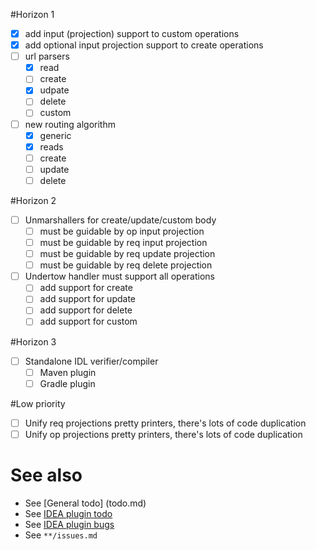 #Horizon 1
- [x] add input (projection) support to custom operations
- [x] add optional input projection support to create operations
- [ ] url parsers
  - [x] read
  - [ ] create
  - [x] udpate
  - [ ] delete
  - [ ] custom
- [ ] new routing algorithm
  - [x] generic
  - [x] reads
  - [ ] create
  - [ ] update
  - [ ] delete

#Horizon 2
- [ ] Unmarshallers for create/update/custom body
  - [ ] must be guidable by op input projection
  - [ ] must be guidable by req input projection
  - [ ] must be guidable by req update projection
  - [ ] must be guidable by req delete projection
- [ ] Undertow handler must support all operations
  - [ ] add support for create
  - [ ] add support for update
  - [ ] add support for delete
  - [ ] add support for custom
  
#Horizon 3
- [ ] Standalone IDL verifier/compiler
  - [ ] Maven plugin
  - [ ] Gradle plugin

#Low priority
- [ ] Unify req projections pretty printers, there's lots of code duplication
- [ ] Unify op projections pretty printers, there's lots of code duplication
  
# See also
- See [General todo] (todo.md)
- See [IDEA plugin todo](idea-plugin/todo.md)
- See [IDEA plugin bugs](idea-plugin/bugs.md)
- See `**/issues.md`
